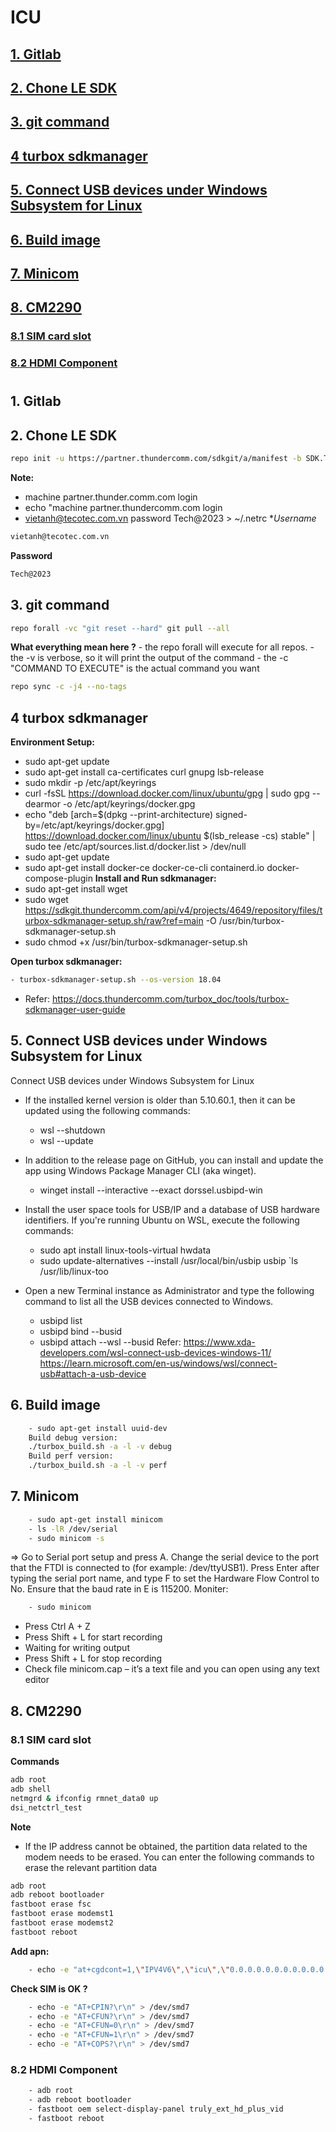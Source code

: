 # ICU

## [1. Gitlab](#1)
## [2. Chone LE SDK](#2)
## [3. git command](#3) 
## [4 turbox sdkmanager](#4) 
## [5. Connect USB devices under Windows Subsystem for Linux](#5) 
## [6. Build image](#6)
## [7. Minicom](#7)
## [8. CM2290](#8)
### [8.1 SIM card slot](#8-1)
### [8.2 HDMI Component](#8-2)

#
## <a id="1"></a> 1. Gitlab 
## <a id="2"></a> 2. Chone LE SDK 
```sh
repo init -u https://partner.thundercomm.com/sdkgit/a/manifest -b SDK.Turbox-Snapdragon_Mid_2021_LE_CSS.SPF.1.0 -m turbox-cm2290-le1.0-dev.release.ES.r000002.xml --repo-url=https://partner.thundercomm.com/sdkgit/a/tools/repo --repo-branch=stable --no-repo-verify --reference=.
```
**Note:** 
- machine partner.thunder.comm.com login 
- echo "machine partner.thundercomm.com login
- vietanh@tecotec.com.vn password Tech@2023 > ~/.netrc
**Username*
```sh
vietanh@tecotec.com.vn
```
**Password**
```sh
Tech@2023
```

## <a id="3"></a> 3. git command 
```sh
repo forall -vc "git reset --hard" git pull --all
```
**What everything mean here ?**
	- the repo forall will execute for all repos.
	- the -v is verbose, so it will print the output of the command
	- the -c "COMMAND TO EXECUTE" is the actual command you want
```sh
repo sync -c -j4 --no-tags
```
## <a id="4"></a> 4 turbox sdkmanager 
**Environment Setup:**
- sudo apt-get update
- sudo apt-get install ca-certificates curl gnupg lsb-release
- sudo mkdir -p /etc/apt/keyrings
- curl -fsSL https://download.docker.com/linux/ubuntu/gpg | sudo gpg --dearmor -o /etc/apt/keyrings/docker.gpg
- echo "deb [arch=$(dpkg --print-architecture) signed-by=/etc/apt/keyrings/docker.gpg] https://download.docker.com/linux/ubuntu $(lsb_release -cs) stable" | sudo tee /etc/apt/sources.list.d/docker.list > /dev/null
- sudo apt-get update
- sudo apt-get install docker-ce docker-ce-cli containerd.io docker-compose-plugin
**Install and Run sdkmanager:**
- sudo apt-get install wget
- sudo wget https://sdkgit.thundercomm.com/api/v4/projects/4649/repository/files/turbox-sdkmanager-setup.sh/raw?ref=main -O /usr/bin/turbox-sdkmanager-setup.sh
- sudo chmod +x /usr/bin/turbox-sdkmanager-setup.sh

**Open turbox sdkmanager:**
```sh
- turbox-sdkmanager-setup.sh --os-version 18.04
```
- Refer: https://docs.thundercomm.com/turbox_doc/tools/turbox-sdkmanager-user-guide

## <a id="5"></a> 5. Connect USB devices under Windows Subsystem for Linux 
Connect USB devices under Windows Subsystem for Linux
- If the installed kernel version is older than 5.10.60.1, then it can be updated using the following commands:
	- wsl --shutdown
	- wsl --update
- In addition to the release page on GitHub, you can install and update the app using Windows Package Manager CLI (aka winget).
	- winget install --interactive --exact dorssel.usbipd-win

- Install the user space tools for USB/IP and a database of USB hardware identifiers. If you're running Ubuntu on WSL, execute the following commands:
	- sudo apt install linux-tools-virtual hwdata
	- sudo update-alternatives --install /usr/local/bin/usbip usbip `ls /usr/lib/linux-too
- Open a new Terminal instance as Administrator and type the following command to list all the USB devices connected to Windows.
	- usbipd list
	- usbipd bind --busid <busid>
	- usbipd attach --wsl --busid <busid>
Refer: https://www.xda-developers.com/wsl-connect-usb-devices-windows-11/
       https://learn.microsoft.com/en-us/windows/wsl/connect-usb#attach-a-usb-device
       
## <a id="6"></a> 6. Build image
```sh
    - sudo apt-get install uuid-dev
    Build debug version: 
    ./turbox_build.sh -a -l -v debug
    Build perf version:
    ./turbox_build.sh -a -l -v perf
```

## <a id="7"></a> 7. Minicom
```sh
    - sudo apt-get install minicom
    - ls -lR /dev/serial
    - sudo minicom -s
```
=> Go to Serial port setup and press A. Change the serial device to the port that the FTDI is connected to 
(for example: /dev/ttyUSB1). Press Enter after typing the serial port name, and type F to set the Hardware Flow Control to No. 
Ensure that the baud rate in E is 115200.
Moniter: 
```sh
    - sudo minicom
```
- Press Ctrl A + Z
- Press Shift + L for start recording
- Waiting for writing output
- Press Shift + L for stop recording
- Check file minicom.cap – it’s a text file and you can open using any text editor

## <a id="8"></a> 8. CM2290
### <a id="8-1"></a> 8.1 SIM card slot
**Commands**
```sh
adb root
adb shell
netmgrd & ifconfig rmnet_data0 up
dsi_netctrl_test
```

**Note**
- If the IP address cannot be obtained, the partition data related to the modem needs to be
erased. You can enter the following commands to erase the relevant partition data
```sh
adb root
adb reboot bootloader
fastboot erase fsc
fastboot erase modemst1
fastboot erase modemst2
fastboot reboot
```

**Add apn:**
```sh
    - echo -e "at+cgdcont=1,\"IPV4V6\",\"icu\",\"0.0.0.0.0.0.0.0.0.0.0.0.0.0.0.0\",0,0,0,1\r\n" >dev/smd7
```
**Check SIM is OK ?**
```sh
    - echo -e "AT+CPIN?\r\n" > /dev/smd7
    - echo -e "AT+CFUN?\r\n" > /dev/smd7
    - echo -e "AT+CFUN=0\r\n" > /dev/smd7
    - echo -e "AT+CFUN=1\r\n" > /dev/smd7
    - echo -e "AT+COPS?\r\n" > /dev/smd7
```
### <a id="8-2"></a> 8.2 HDMI Component
```sh
    - adb root
    - adb reboot bootloader
    - fastboot oem select-display-panel truly_ext_hd_plus_vid
    - fastboot reboot
```

